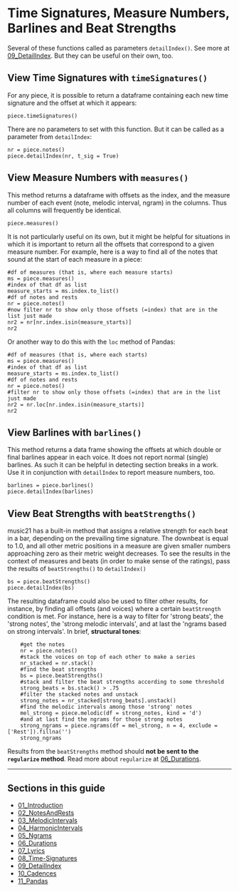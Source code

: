 # Time Signatures, Measure Numbers, Barlines and Beat Strengths

Several of these functions called as parameters `detailIndex()`. See more at [09_DetailIndex](09_DetailIndex.md). But they can be useful on their own, too.

## View Time Signatures with `timeSignatures()`

For any piece, it is possible to return a dataframe containing each new time signature and the offset at which it appears:

    piece.timeSignatures()

There are no parameters to set with this function.  But it can be called as a parameter from `detailIndex`:

    nr = piece.notes()
    piece.detailIndex(nr, t_sig = True)

## View Measure Numbers with `measures()`

This method returns a dataframe with offsets as the index, and the measure number of each event (note, melodic interval, ngram) in the columns. Thus all columns will frequently be identical. 

    piece.measures()

It is not particularly useful on its own, but it might be helpful for situations in which it is important to return all the offsets that correspond to a given measure number. For example, here is a way to find all of the notes that sound at the start of each measure in a piece:

    #df of measures (that is, where each measure starts)
    ms = piece.measures()
    #index of that df as list
    measure_starts = ms.index.to_list()
    #df of notes and rests
    nr = piece.notes()
    #now filter nr to show only those offsets (=index) that are in the list just made
    nr2 = nr[nr.index.isin(measure_starts)]
    nr2

Or another way to do this with the `loc` method of Pandas:

    #df of measures (that is, where each starts)
    ms = piece.measures()
    #index of that df as list
    measure_starts = ms.index.to_list()
    #df of notes and rests
    nr = piece.notes()
    #filter nr to show only those offsets (=index) that are in the list just made
    nr2 = nr.loc[nr.index.isin(measure_starts)]
    nr2


## View Barlines with `barlines()`

This method returns a data frame showing the offsets at which double or final barlines appear in each voice. It does not report normal (single) barlines.  As such it can be helpful in detecting section breaks in a work. Use it in conjunction with `detailIndex` to report measure numbers, too.

    barlines = piece.barlines()
    piece.detailIndex(barlines)


## View Beat Strengths with `beatStrengths()`

music21 has a built-in method that assigns a relative strength for each beat in a bar, depending on the prevailing time signature. The downbeat is equal to 1.0, and all other metric positions in a measure are given smaller numbers approaching zero as their metric weight decreases. To see the results in the context of measures and beats (in order to make sense of the ratings), pass the results of `beatStrengths()` to `detailIndex()`

    bs = piece.beatStrengths()
    piece.detailIndex(bs)

The resulting dataframe could also be used to filter other results, for instance, by finding all offsets (and voices) where a certain `beatStrength` condition is met. For instance, here is a way to filter for 'strong beats', the 'strong notes', the 'strong melodic intervals', and at last the 'ngrams based on strong intervals'.  In brief, **structural tones**:

        #get the notes
        nr = piece.notes()
        #stack the voices on top of each other to make a series
        nr_stacked = nr.stack()
        #find the beat strengths
        bs = piece.beatStrengths()
        #stack and filter the beat strengths according to some threshold
        strong_beats = bs.stack() > .75
        #filter the stacked notes and unstack
        strong_notes = nr_stacked[strong_beats].unstack()
        #find the melodic intervals among those 'strong' notes
        mel_strong = piece.melodic(df = strong_notes, kind = 'd')
        #and at last find the ngrams for those strong notes
        strong_ngrams = piece.ngrams(df = mel_strong, n = 4, exclude = ['Rest']).fillna('')
        strong_ngrams

Results from the `beatStrengths` method should **not be sent to the `regularize` method**. Read more about `regularize` at [06_Durations](06_Durations.md).


-----

## Sections in this guide

  * [01_Introduction](01_Introduction.md)
  * [02_NotesAndRests](02_NotesAndRests.md)
  * [03_MelodicIntervals](03_MelodicIntervals.md)
  * [04_HarmonicIntervals](04_HarmonicIntervals.md)
  * [05_Ngrams](05_Ngrams.md)
  * [06_Durations](06_Durations.md)
  * [07_Lyrics](07_Lyrics.md)
  * [08_Time-Signatures](08_TimeSignatures.md)
  * [09_DetailIndex](09_DetailIndex.md)
  * [10_Cadences](10_Cadences.md)
  * [11_Pandas](11_Pandas.md)